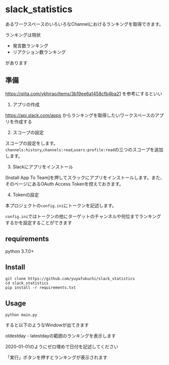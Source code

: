 # slack_statistics

あるワークスペースのいろいろなChannelにおけるランキングを取得できます。

ランキングは現状
- 発言数ランキング
- リアクション数ランキング

があります

## 準備
https://qiita.com/ykhirao/items/3b19ee6a1458cfb4ba21
を参考にするといい

1. アプリの作成

https://api.slack.com/apps からランキングを取得したいワークスペースのアプリを作成する

2. スコープの設定
   
スコープの設定をします。`channels:history`,`channels:read`,`users:profile:read`の三つのスコープを追加します。

3. Slackにアプリをインストール

[Install App To Team]を押してスラックにアプリをインストールします。また、そのページにあるOAuth Access Tokenを控えておきます。

4. Tokenの設定

本プロジェクトの`config.ini`にトークンを記述します。

`config.ini`ではトークンの他にターゲットのチャンネルや何位までランキングするかを設定することができます

## requirements
python 3.7.0+

## Install
```
git clone https://github.com/yuyafukuchi/slack_statistics
cd slack_statistics
pip install -r requirements.txt
```

## Usage
```
python main.py
```

すると以下のようなWindowが出てきます

oldestday - latestdayの範囲のランキングを表示します

2020-01-01のようにゼロ埋めで日付を記述してください

「実行」ボタンを押すとランキングが表示されます
